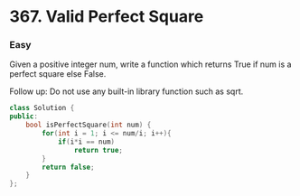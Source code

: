 # 367. Valid Perfect Square
### Easy

Given a positive integer num, write a function which returns True if num is a perfect square else False.

Follow up: Do not use any built-in library function such as sqrt.

```cpp
class Solution {
public:
    bool isPerfectSquare(int num) {
        for(int i = 1; i <= num/i; i++){
            if(i*i == num)
                return true;
        }
        return false;
    }
};
```